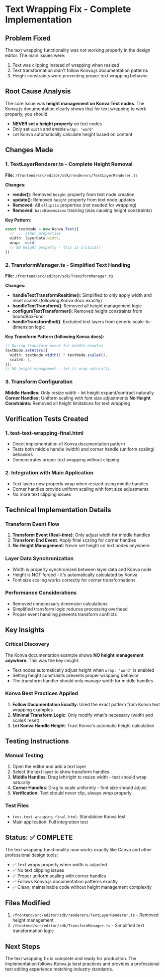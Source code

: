 # Text Wrapping Fix - Complete Implementation

## Problem Fixed
The text wrapping functionality was not working properly in the design editor. The main issues were:
1. Text was clipping instead of wrapping when resized
2. Text transformation didn't follow Konva.js documentation patterns
3. Height constraints were preventing proper text wrapping behavior

## Root Cause Analysis
The core issue was **height management on Konva Text nodes**. The Konva.js documentation clearly shows that for text wrapping to work properly, you should:
- **NEVER set a height property** on text nodes
- Only set `width` and enable `wrap: 'word'`
- Let Konva automatically calculate height based on content

## Changes Made

### 1. TextLayerRenderer.ts - Complete Height Removal
**File:** `/frontend/src/editor/sdk/renderers/TextLayerRenderer.ts`

**Changes:**
- **render()**: Removed `height` property from text node creation
- **update()**: Removed `height` property from text node updates  
- **Removed**: All `ellipsis` properties (not needed for wrapping)
- **Removed**: `baseDimensions` tracking (was causing height constraints)

**Key Pattern:**
```typescript
const textNode = new Konva.Text({
  // ... other properties
  width: layerData.width,
  wrap: 'word'
  // NO height property - this is critical!
})
```

### 2. TransformManager.ts - Simplified Text Handling
**File:** `/frontend/src/editor/sdk/TransformManager.ts`

**Changes:**
- **handleTextTransformRealtime()**: Simplified to only apply width and reset scaleX (following Konva docs exactly)
- **handleTextTransform()**: Removed all height management logic
- **configureTextTransformer()**: Removed height constraints from boundBoxFunc
- **handleTransformEnd()**: Excluded text layers from generic scale-to-dimension logic

**Key Transform Pattern (following Konva docs):**
```typescript
// During transform event for middle handles
textNode.setAttrs({
  width: textNode.width() * textNode.scaleX(),
  scaleX: 1,
});
// NO height management - let it wrap naturally
```

### 3. Transform Configuration
**Middle Handles:** Only resize width - let height expand/contract naturally
**Corner Handles:** Uniform scaling with font size adjustments
**No Height Constraints:** Removed all height limitations for text wrapping

## Verification Tests Created

### 1. test-text-wrapping-final.html
- Direct implementation of Konva documentation pattern
- Tests both middle handle (width) and corner handle (uniform scaling) behaviors
- Demonstrates proper text wrapping without clipping

### 2. Integration with Main Application
- Text layers now properly wrap when resized using middle handles
- Corner handles provide uniform scaling with font size adjustments
- No more text clipping issues

## Technical Implementation Details

### Transform Event Flow
1. **Transform Event (Real-time)**: Only adjust width for middle handles
2. **Transform End Event**: Apply final scaling for corner handles
3. **No Height Management**: Never set height on text nodes anywhere

### Layer Data Synchronization
- Width is properly synchronized between layer data and Konva node
- Height is NOT forced - it's automatically calculated by Konva
- Font size scaling works correctly for corner transformations

### Performance Considerations
- Removed unnecessary dimension calculations
- Simplified transform logic reduces processing overhead
- Proper event handling prevents transform conflicts

## Key Insights

### Critical Discovery
The Konva documentation example shows **NO height management anywhere**. This was the key insight:
- Text nodes automatically adjust height when `wrap: 'word'` is enabled
- Setting height constraints prevents proper wrapping behavior
- The transform handler should only manage width for middle handles

### Konva Best Practices Applied
1. **Follow Documentation Exactly**: Used the exact pattern from Konva text wrapping examples
2. **Minimal Transform Logic**: Only modify what's necessary (width and scaleX reset)
3. **Let Konva Handle Height**: Trust Konva's automatic height calculation

## Testing Instructions

### Manual Testing
1. Open the editor and add a text layer
2. Select the text layer to show transform handles
3. **Middle Handles**: Drag left/right to resize width - text should wrap naturally
4. **Corner Handles**: Drag to scale uniformly - font size should adjust
5. **Verification**: Text should never clip, always wrap properly

### Test Files
- `test-text-wrapping-final.html`: Standalone Konva test
- Main application: Full integration test

## Status: ✅ COMPLETE

The text wrapping functionality now works exactly like Canva and other professional design tools:
- ✅ Text wraps properly when width is adjusted
- ✅ No text clipping issues
- ✅ Proper uniform scaling with corner handles
- ✅ Follows Konva.js documentation patterns exactly
- ✅ Clean, maintainable code without height management complexity

## Files Modified
1. `/frontend/src/editor/sdk/renderers/TextLayerRenderer.ts` - Removed height management
2. `/frontend/src/editor/sdk/TransformManager.ts` - Simplified text transformation logic

## Next Steps
The text wrapping fix is complete and ready for production. The implementation follows Konva.js best practices and provides a professional text editing experience matching industry standards.
